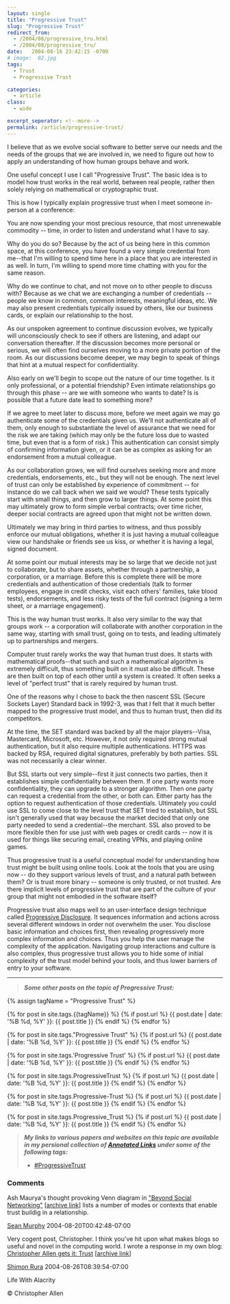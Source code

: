 ```yaml
---
layout: single
title: "Progressive Trust"
slug: "Progressive Trust"
redirect_from:
  - /2004/08/progressive_tru.html
  - /2004/08/progressive_tru/
date:   2004-08-16 23:42:15 -0700
# image:  02.jpg
tags: 
  - Trust
  - Progressive Trust

categories:
  - article
class:
  - wide

excerpt_seperator: <!--more-->
permalink: /article/progressive-trust/
---
```


I believe that as we evolve social software to better serve our needs and the needs of the groups that we are involved in, we need to figure out how to apply an understanding of how human groups behave and work.

One useful concept I use I call "Progressive Trust". The basic idea is to model how trust works in the real world, between real people, rather then solely relying on mathematical or cryptographic trust.

This is how I typically explain progressive trust when I meet someone in-person at a conference:

You are now spending your most precious resource, that most unrenewable commodity -- time, in order to listen and understand what I have to say.

Why do you do so? Because by the act of us being here in this common space, at this conference, you have found a very simple credential from me--that I'm willing to spend time here in a place that you are interested in as well. In turn, I'm willing to spend more time chatting with you for the same reason.

Why do we continue to chat, and not move on to other people to discuss with? Because as we chat we are exchanging a number of credentials -- people we know in common, common interests, meaningful ideas, etc. We may also present credentials typically issued by others, like our business cards, or explain our relationship to the host.

As our unspoken agreement to continue discussion evolves, we typically will unconsciously check to see if others are listening, and adapt our conversation thereafter. If the discussion becomes more personal or serious, we will often find ourselves moving to a more private portion of the room. As our discussions become deeper, we may begin to speak of things that hint at a mutual respect for confidentiality.

Also early on we'll begin to scope out the nature of our time together. Is it only professional, or a potential friendship? Even intimate relationships go through this phase -- are we with someone who wants to date? Is is possible that a future date lead to something more?

If we agree to meet later to discuss more, before we meet again we may go authenticate some of the credentials given us. We'll not authenticate all of them, only enough to substantiate the level of assurance that we need for the risk we are taking (which may only be the future loss due to wasted time, but even that is a form of risk.) This authentication can consist simply of confirming information given, or it can be as complex as asking for an endorsement from a mutual colleague.

As our collaboration grows, we will find ourselves seeking more and more credentials, endorsements, etc., but they will not be enough. The next level of trust can only be established by experience of commitment -- for instance do we call back when we said we would? These tests typically start with small things, and then grow to larger things. At some point this may ultimately grow to form simple verbal contracts; over time richer, deeper social contracts are agreed upon that might not be written down.

Ultimately we may bring in third parties to witness, and thus possibly enforce our mutual obligations, whether it is just having a mutual colleague view our handshake or friends see us kiss, or whether it is having a legal, signed document.

At some point our mutual interests may be so large that we decide not just to collaborate, but to share assets, whether through a partnership, a corporation, or a marriage. Before this is complete there will be more credentials and authentication of those credentials (talk to former employees, engage in credit checks, visit each others' families, take blood tests), endorsements, and less risky tests of the full contract (signing a term sheet, or a marriage engagement).

This is the way human trust works. It also very similar to the way that groups work -- a corporation will collaborate with another corporation in the same way, starting with small trust, going on to tests, and leading ultimately up to partnerships and mergers.

Computer trust rarely works the way that human trust does. It starts with mathematical proofs--that such and such a mathematical algorithm is extremely difficult, thus something built on it must also be difficult. These are then built on top of each other until a system is created. It often seeks a level of "perfect trust" that is rarely required by human trust.

One of the reasons why I chose to back the then nascent SSL (Secure Sockets Layer) Standard back in 1992-3, was that I felt that it much better mapped to the progressive trust model, and thus to human trust, then did its competitors.

At the time, the SET standard was backed by all the major players--Visa, Mastercard, Microsoft, etc. However, it not only required strong mutual authentication, but it also require multiple authentications. HTTPS was backed by RSA, required digital signatures, preferably by both parties. SSL was not necessarily a clear winner.

But SSL starts out very simple--first it just connects two parties, then it establishes simple confidentiality between them. If one party wants more confidentiality, they can upgrade to a stronger algorithm. Then one party can request a credential from the other, or both can. Either party has the option to request authentication of those credentials. Ultimately you could use SSL to come close to the level trust that SET tried to establish, but SSL isn't generally used that way because the market decided that only one party needed to send a credential--the merchant. SSL also proved to be more flexible then for use just with web pages or credit cards -- now it is used for things like securing email, creating VPNs, and playing online games.

Thus progressive trust is a useful conceptual model for understanding how trust might be built using online tools. Look at the tools that you are using now -- do they support various levels of trust, and a natural path between them? Or is trust more binary -- someone is only trusted, or not trusted. Are there implicit levels of progressive trust that are part of the culture of your group that might not embodied in the software itself?

Progressive trust also maps well to an user-interface design technique called [Progressive Disclosure](http://c2.com/cgi/wiki?ProgressiveDisclosure). It sequences information and actions across several different windows in order not overwhelm the user. You disclose basic information and choices first, then revealing progressively more complex information and choices. Thus you help the user manage the complexity of the application. Navigating group interactions and culture is also complex, thus progressive trust allows you to hide some of initial complexity of the trust model behind your tools, and thus lower barriers of entry to your software.

* * *

> _**Some other posts on the topic of Progressive Trust:**_

  {% assign tagName = "Progressive Trust" %}

{% for post in site.tags.{{tagName}} %}
  {% if post.url %}
    {{ post.date | date: '%B %d, %Y' }}: {{ post.title }}
  {% endif %}
{% endfor %}

{% for post in site.tags."Progressive Trust" %}
  {% if post.url %}
    {{ post.date | date: '%B %d, %Y' }}: {{ post.title }}
  {% endif %}
{% endfor %}

{% for post in site.tags.'Progressive Trust' %}
  {% if post.url %}
    {{ post.date | date: '%B %d, %Y' }}: {{ post.title }}
  {% endif %}
{% endfor %}

{% for post in site.tags.ProgressiveTrust %}
  {% if post.url %}
    {{ post.date | date: '%B %d, %Y' }}: {{ post.title }}
  {% endif %}
{% endfor %}

{% for post in site.tags.Progressive-Trust %}
  {% if post.url %}
    {{ post.date | date: '%B %d, %Y' }}: {{ post.title }}
  {% endif %}
{% endfor %}

{% for post in site.tags.Progressive_Trust %}
  {% if post.url %}
    {{ post.date | date: '%B %d, %Y' }}: {{ post.title }}
  {% endif %}
{% endfor %}

>
> _**My links to various papers and websites on this topic are available in my persional collection of [Annotated Links]([http://gists.github.com/ChristopherA]([https://gist.github.com/search?q=user%3AChristopherA+%23links](https://gist.github.com/search?q=user%3AChristopherA+%23lists+%23links&ref=searchresults))) under some of the following tags:**_
> 
> * [#ProgressiveTrust](https://gist.github.com/search?q=user%3AChristopherA+%23progressivetrust)

### Comments

Ash Maurya's thought provoking Venn diagram in ["Beyond Social Networking"](http://www.wiredjournal.com/archives/000008.html) [[archive link](https://web.archive.org/web/20041207024259/http://www.wiredjournal.com:80/archives/000008.html)] lists a number of modes or contexts that enable trust buildig in a relationship.

[Sean Murphy](http://www.skmurphy.com/) 2004-08-20T00:42:48-07:00

Very cogent post, Christopher. I think you've hit upon what makes blogs so useful and novel in the computing world. I wrote a response in my own blog: [Christopher Allen gets it: Trust](http://frassle.rura.org/christopherAllenGets]) [[archive link](https://web.archive.org/web/20050103125927/http://frassle.rura.org/christopherAllenGets)]

[Shimon Rura](http://frassle.rura.org/Directory/index?feed=1) 2004-08-26T08:39:54-07:00

<!-- [Progressive Trust](/tags/progressive-trust) [ProgressiveTrust](/tags/progressivetrust] [Business](/tags/business/) [Security](/tags/security/) [Social Software](/tags/social-software/) [User Interface](/tags/user-interface/) [Web/Tech](/tags/web/tech/) [progressive trust](/tags/progressive-trust/) [groups](/tags/groups/) [social software](/tags/social-software/) [collaboration](/tags/collaboration/) [behavior](/tags/behavior/) [confidentiality](/tags/confidentiality/) [credentials](/tags/credentials/) [authentications](/tags/authentications/) [SET](/tags/set/) [HTTPS](/tags/https/) [SSL](/tags/ssl/) [progressive disclosure](/tags/progressive-disclosure/)-->

Life With Alacrity

© Christopher Allen

